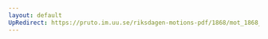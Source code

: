 ```yaml
---
layout: default
UpRedirect: https://pruto.im.uu.se/riksdagen-motions-pdf/1868/mot_1868__ak__168/mot_1868__ak__168-002.pdf
---
```

